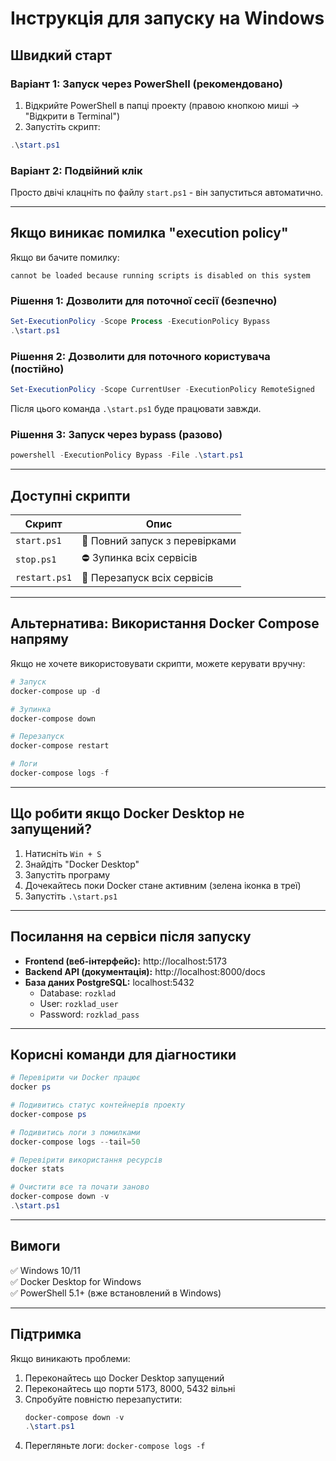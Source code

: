 # Інструкція для запуску на Windows

## Швидкий старт

### Варіант 1: Запуск через PowerShell (рекомендовано)

1. Відкрийте PowerShell в папці проекту (правою кнопкою миші → "Відкрити в Terminal")
2. Запустіть скрипт:
```powershell
.\start.ps1
```

### Варіант 2: Подвійний клік

Просто двічі клацніть по файлу `start.ps1` - він запуститься автоматично.

---

## Якщо виникає помилка "execution policy"

Якщо ви бачите помилку:
```
cannot be loaded because running scripts is disabled on this system
```

### Рішення 1: Дозволити для поточної сесії (безпечно)

```powershell
Set-ExecutionPolicy -Scope Process -ExecutionPolicy Bypass
.\start.ps1
```

### Рішення 2: Дозволити для поточного користувача (постійно)

```powershell
Set-ExecutionPolicy -Scope CurrentUser -ExecutionPolicy RemoteSigned
```

Після цього команда `.\start.ps1` буде працювати завжди.

### Рішення 3: Запуск через bypass (разово)

```powershell
powershell -ExecutionPolicy Bypass -File .\start.ps1
```

---

## Доступні скрипти

| Скрипт | Опис |
|--------|------|
| `start.ps1` | 🚀 Повний запуск з перевірками |
| `stop.ps1` | ⛔ Зупинка всіх сервісів |
| `restart.ps1` | 🔄 Перезапуск всіх сервісів |

---

## Альтернатива: Використання Docker Compose напряму

Якщо не хочете використовувати скрипти, можете керувати вручну:

```powershell
# Запуск
docker-compose up -d

# Зупинка
docker-compose down

# Перезапуск
docker-compose restart

# Логи
docker-compose logs -f
```

---

## Що робити якщо Docker Desktop не запущений?

1. Натисніть `Win + S`
2. Знайдіть "Docker Desktop"
3. Запустіть програму
4. Дочекайтесь поки Docker стане активним (зелена іконка в треї)
5. Запустіть `.\start.ps1`

---

## Посилання на сервіси після запуску

- **Frontend (веб-інтерфейс):** http://localhost:5173
- **Backend API (документація):** http://localhost:8000/docs
- **База даних PostgreSQL:** localhost:5432
  - Database: `rozklad`
  - User: `rozklad_user`
  - Password: `rozklad_pass`

---

## Корисні команди для діагностики

```powershell
# Перевірити чи Docker працює
docker ps

# Подивитись статус контейнерів проекту
docker-compose ps

# Подивитись логи з помилками
docker-compose logs --tail=50

# Перевірити використання ресурсів
docker stats

# Очистити все та почати заново
docker-compose down -v
.\start.ps1
```

---

## Вимоги

✅ Windows 10/11  
✅ Docker Desktop for Windows  
✅ PowerShell 5.1+ (вже встановлений в Windows)

---

## Підтримка

Якщо виникають проблеми:

1. Переконайтесь що Docker Desktop запущений
2. Переконайтесь що порти 5173, 8000, 5432 вільні
3. Спробуйте повністю перезапустити:
   ```powershell
   docker-compose down -v
   .\start.ps1
   ```
4. Перегляньте логи: `docker-compose logs -f`


